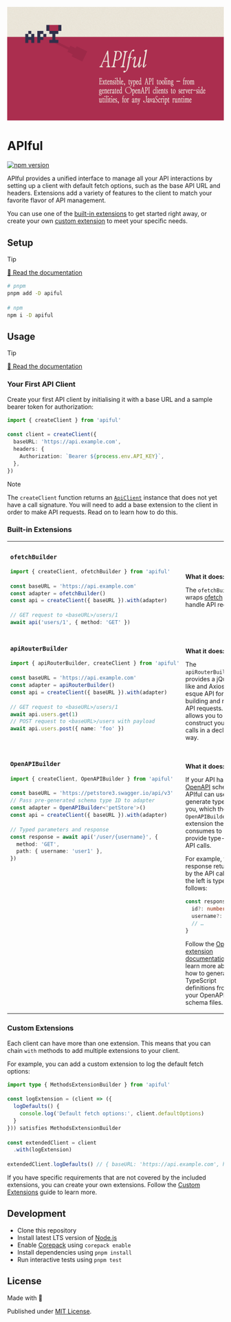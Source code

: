 [![APIful library](./docs/public/og.png)](https://apiful.byjohann.dev)

# APIful

[![npm version][npm-version-src]][npm-version-href]

APIful provides a unified interface to manage all your API interactions by setting up a client with default fetch options, such as the base API URL and headers. Extensions add a variety of features to the client to match your favorite flavor of API management.

You can use one of the [built-in extensions](https://apiful.byjohann.dev/guide/using-extensions#built-in-extensions) to get started right away, or create your own [custom extension](https://apiful.byjohann.dev/guide/custom-extensions) to meet your specific needs.

## Setup

> [!TIP]
> [📖 Read the documentation](https://apiful.byjohann.dev)

```bash
# pnpm
pnpm add -D apiful

# npm
npm i -D apiful
```

## Usage

> [!TIP]
> [📖 Read the documentation](https://apiful.byjohann.dev)

### Your First API Client

Create your first API client by initialising it with a base URL and a sample bearer token for authorization:

```ts
import { createClient } from 'apiful'

const client = createClient({
  baseURL: 'https://api.example.com',
  headers: {
    Authorization: `Bearer ${process.env.API_KEY}`,
  },
})
```

> [!NOTE]
> The `createClient` function returns an [`ApiClient`](https://apiful.byjohann.dev/reference/api-client) instance that does not yet have a call signature. You will need to add a base extension to the client in order to make API requests. Read on to learn how to do this.

### Built-in Extensions

<table><tr><td width="500px" valign="top">

### `ofetchBuilder`

```ts
import { createClient, ofetchBuilder } from 'apiful'

const baseURL = 'https://api.example.com'
const adapter = ofetchBuilder()
const api = createClient({ baseURL }).with(adapter)

// GET request to <baseURL>/users/1
await api('users/1', { method: 'GET' })
```

</td><td width="500px"><br>

**What it does:**

The `ofetchBuilder` wraps [ofetch](https://github.com/unjs/ofetch) to handle API requests.

</td></tr><tr><td width="500px" valign="top">

### `apiRouterBuilder`

```ts
import { apiRouterBuilder, createClient } from 'apiful'

const baseURL = 'https://api.example.com'
const adapter = apiRouterBuilder()
const api = createClient({ baseURL }).with(adapter)

// GET request to <baseURL>/users/1
await api.users.get(1)
// POST request to <baseURL>/users with payload
await api.users.post({ name: 'foo' })
```

</td><td width="500px"><br>

**What it does:**

The `apiRouterBuilder` provides a jQuery-like and Axios-esque API for building and making API requests. It allows you to construct your API calls in a declarative way.

</td></tr><tr><td width="500px" valign="top">

### `OpenAPIBuilder`

```ts
import { createClient, OpenAPIBuilder } from 'apiful'

const baseURL = 'https://petstore3.swagger.io/api/v3'
// Pass pre-generated schema type ID to adapter
const adapter = OpenAPIBuilder<'petStore'>()
const api = createClient({ baseURL }).with(adapter)

// Typed parameters and response
const response = await api('/user/{username}', {
  method: 'GET',
  path: { username: 'user1' },
})
```

</td><td width="500px"><br>

**What it does:**

If your API has an [OpenAPI](https://swagger.io/resources/open-api/) schema, APIful can use it to generate types for you, which the `OpenAPIBuilder` extension then consumes to provide type-safe API calls.

For example, the response returned by the API call on the left is typed as follows:

```ts
const response: {
  id?: number
  username?: string
  // …
}
```

Follow the [OpenAPI extension documentation](https://apiful.byjohann.dev/extensions/openapi) to learn more about how to generate TypeScript definitions from your OpenAPI schema files.

</td></tr></table>

### Custom Extensions

Each client can have more than one extension. This means that you can chain `with` methods to add multiple extensions to your client.

For example, you can add a custom extension to log the default fetch options:

```ts
import type { MethodsExtensionBuilder } from 'apiful'

const logExtension = (client => ({
  logDefaults() {
    console.log('Default fetch options:', client.defaultOptions)
  }
})) satisfies MethodsExtensionBuilder

const extendedClient = client
  .with(logExtension)

extendedClient.logDefaults() // { baseURL: 'https://api.example.com', headers: { Authorization: 'Bearer <your-bearer-token>' } }
```

If you have specific requirements that are not covered by the included extensions, you can create your own extensions. Follow the [Custom Extensions](https://apiful.byjohann.dev/guide/custom-extensions) guide to learn more.

## Development

- Clone this repository
- Install latest LTS version of [Node.js](https://nodejs.org/en/)
- Enable [Corepack](https://github.com/nodejs/corepack) using `corepack enable`
- Install dependencies using `pnpm install`
- Run interactive tests using `pnpm test`

## License

Made with 💛

Published under [MIT License](./LICENSE).

<!-- Badges -->

[npm-version-src]: https://img.shields.io/npm/v/apiful?style=flat
[npm-version-href]: https://npmjs.com/package/apiful
